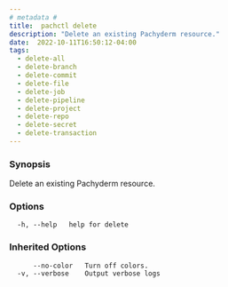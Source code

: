 ```yaml
---
# metadata # 
title:  pachctl delete
description: "Delete an existing Pachyderm resource."
date:  2022-10-11T16:50:12-04:00
tags:
  - delete-all
  - delete-branch
  - delete-commit
  - delete-file
  - delete-job
  - delete-pipeline
  - delete-project
  - delete-repo
  - delete-secret
  - delete-transaction
---
```


### Synopsis

Delete an existing Pachyderm resource.

### Options

```
  -h, --help   help for delete
```

### Inherited Options

```
      --no-color   Turn off colors.
  -v, --verbose    Output verbose logs
```


